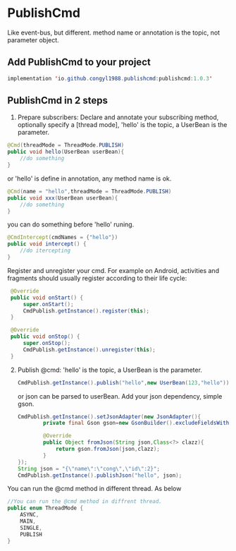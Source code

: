 # PublishCmd

Like event-bus, but different. method name or annotation is the topic, not parameter object.

## Add PublishCmd to your project

```java
implementation 'io.github.congyl1988.publishcmd:publishcmd:1.0.3'
```

## PublishCmd in 2 steps

1. Prepare subscribers: Declare and annotate your subscribing method, optionally specify a [thread mode], 'hello' is the topic, a UserBean is the parameter.

```java
@Cmd(threadMode = ThreadMode.PUBLISH)
public void hello(UserBean userBean){
    //do something
}
```

or 'hello' is define in annotation, any method name is ok.

```java
@Cmd(name = "hello",threadMode = ThreadMode.PUBLISH)
public void xxx(UserBean userBean){
    //do something
}
```

you can do something before 'hello' runing.

```java
@CmdIntercept(cmdNames = {"hello"})
public void intercept() {
    //do itercepting
}
```

Register and unregister your cmd. For example on Android, activities and fragments should usually register according to their life cycle:

```java
 @Override
 public void onStart() {
     super.onStart();
     CmdPublish.getInstance().register(this);
 }

 @Override
 public void onStop() {
     super.onStop();
     CmdPublish.getInstance().unregister(this);
 }
```

2. Publish @cmd: 'hello' is the topic, a UserBean is the parameter.

   ```java
   CmdPublish.getInstance().publish("hello",new UserBean(123,"hello"));
   ```

   or json can be parsed to userBean. Add your json dependency, simple gson.

   ```java
   CmdPublish.getInstance().setJsonAdapter(new JsonAdapter(){
           private final Gson gson=new GsonBuilder().excludeFieldsWithoutExposeAnnotation().create();
   
           @Override
           public Object fromJson(String json,Class<?> clazz){
               return gson.fromJson(json,clazz);
           }
   });
   String json = "{\"name\":\"cong\",\"id\":2}";
   CmdPublish.getInstance().publishJson("hello", json);
   ```

You can run the @cmd method in different thread. As below

```java
//You can run the @cmd method in diffrent thread. 
public enum ThreadMode {
    ASYNC,
    MAIN,
    SINGLE,
    PUBLISH
}
```

